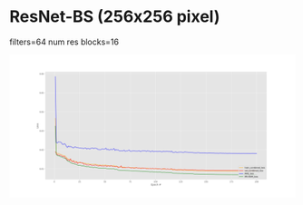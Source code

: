 # ResNet-BS (256x256 pixel)
filters=64
num res blocks=16

<p align="center">
  <img src="https://github.com/BertonWei/X-Ray_image_preprocessing/blob/main/Bone_suppression/ResNet-BS_256/ResNet-BS_256_performance.png" width="900" title="hover text">
</p>